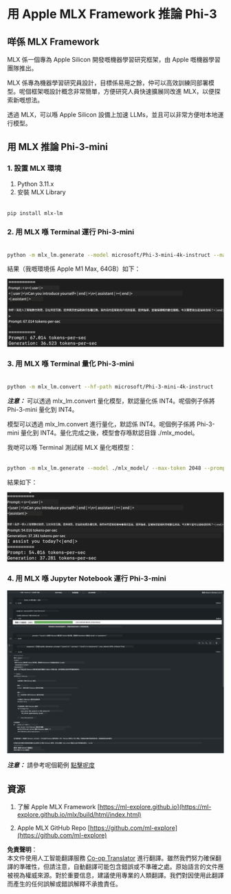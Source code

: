 <!--
CO_OP_TRANSLATOR_METADATA:
{
  "original_hash": "700b9a537ce4426de5a7ccfa8e96e581",
  "translation_date": "2025-04-04T19:11:27+00:00",
  "source_file": "md\\03.FineTuning\\03.Inference\\MLX_Inference.md",
  "language_code": "hk"
}
-->
# **用 Apple MLX Framework 推論 Phi-3**

## **咩係 MLX Framework**

MLX 係一個專為 Apple Silicon 開發嘅機器學習研究框架，由 Apple 嘅機器學習團隊推出。

MLX 係專為機器學習研究員設計，目標係易用之餘，仲可以高效訓練同部署模型。呢個框架嘅設計概念非常簡單，方便研究人員快速擴展同改進 MLX，以便探索新嘅想法。

透過 MLX，可以喺 Apple Silicon 設備上加速 LLMs，並且可以非常方便咁本地運行模型。

## **用 MLX 推論 Phi-3-mini**

### **1. 設置 MLX 環境**

1. Python 3.11.x  
2. 安裝 MLX Library  

```bash

pip install mlx-lm

```

### **2. 用 MLX 喺 Terminal 運行 Phi-3-mini**

```bash

python -m mlx_lm.generate --model microsoft/Phi-3-mini-4k-instruct --max-token 2048 --prompt  "<|user|>\nCan you introduce yourself<|end|>\n<|assistant|>"

```

結果（我嘅環境係 Apple M1 Max, 64GB）如下：

![Terminal](../../../../../translated_images/01.0d0f100b646a4e4c4f1cd36c1a05727cd27f1e696ed642c06cf6e2c9bbf425a4.hk.png)

### **3. 用 MLX 喺 Terminal 量化 Phi-3-mini**

```bash

python -m mlx_lm.convert --hf-path microsoft/Phi-3-mini-4k-instruct

```

***注意：*** 可以透過 mlx_lm.convert 量化模型，默認量化係 INT4。呢個例子係將 Phi-3-mini 量化到 INT4。

模型可以透過 mlx_lm.convert 進行量化，默認係 INT4。呢個例子係將 Phi-3-mini 量化到 INT4。量化完成之後，模型會存喺默認目錄 ./mlx_model。

我哋可以喺 Terminal 測試經 MLX 量化嘅模型：

```bash

python -m mlx_lm.generate --model ./mlx_model/ --max-token 2048 --prompt  "<|user|>\nCan you introduce yourself<|end|>\n<|assistant|>"

```

結果如下：

![INT4](../../../../../translated_images/02.04e0be1f18a90a58ad47e0c9d9084ac94d0f1a8c02fa707d04dd2dfc7e9117c6.hk.png)

### **4. 用 MLX 喺 Jupyter Notebook 運行 Phi-3-mini**

![Notebook](../../../../../translated_images/03.0cf0092fe143357656bb5a7bc6427c41d8528d772d38a82d0b2693e2a3eeb16e.hk.png)

***注意：*** 請參考呢個範例 [點擊呢度](../../../../../code/03.Inference/MLX/MLX_DEMO.ipynb)

## **資源**

1. 了解 Apple MLX Framework [https://ml-explore.github.io](https://ml-explore.github.io/mlx/build/html/index.html)

2. Apple MLX GitHub Repo [https://github.com/ml-explore](https://github.com/ml-explore)

**免責聲明**：  
本文件使用人工智能翻譯服務 [Co-op Translator](https://github.com/Azure/co-op-translator) 進行翻譯。雖然我們努力確保翻譯的準確性，但請注意，自動翻譯可能包含錯誤或不準確之處。原始語言的文件應被視為權威來源。對於重要信息，建議使用專業的人類翻譯。我們對因使用此翻譯而產生的任何誤解或錯誤解釋不承擔責任。